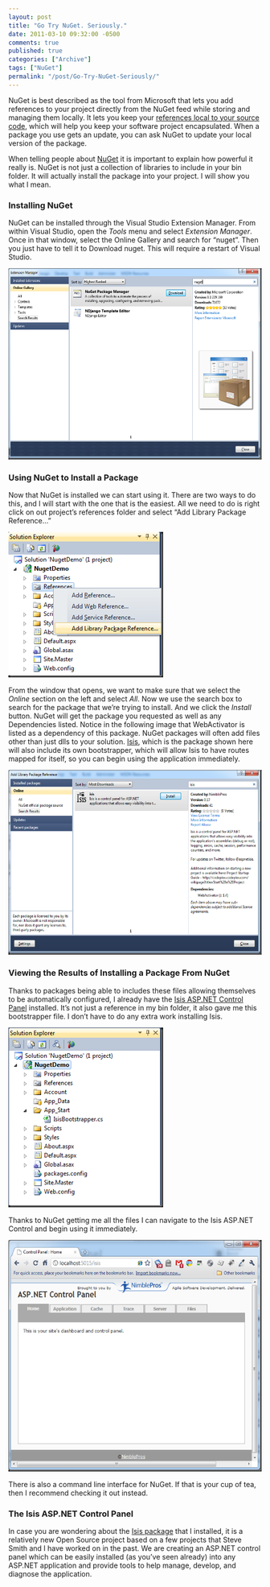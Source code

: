 ```yaml
---
layout: post
title: "Go Try NuGet. Seriously."
date: 2011-03-10 09:32:00 -0500
comments: true
published: true
categories: ["Archive"]
tags: ["NuGet"]
permalink: "/post/Go-Try-NuGet-Seriously/"
---
```

<!-- more -->



<p>NuGet is best described as the tool from Microsoft that lets you add references to your project directly from the NuGet feed while storing and managing them locally. It lets you keep your <a href="/post/Organizing-Software-Projects.aspx" target="_blank">references local to your source code</a>, which will help you keep your software project encapsulated. When a package you use gets an update, you can ask NuGet to update your local version of the package.</p>
<p>When telling people about <a href="http://nuget.org/">NuGet</a>&nbsp;it is important to explain how powerful it really is. NuGet is not just a collection of libraries to include in your bin folder. It will actually install the package into your project. I will show you what I mean.</p>
<h3>Installing NuGet</h3>
<p>NuGet can be installed through the Visual Studio Extension Manager. From within Visual Studio, open the <em>Tools</em> menu and select <em>Extension Manager</em>. Once in that window, select the Online Gallery and search for “nuget”. Then you just have to tell it to Download nuget. This will require a restart of Visual Studio.</p>
<p><a href="/images/files/NugetExtensioinManager.png"><img style="background-image: none; border-right-width: 0px; padding-left: 0px; padding-right: 0px; display: inline; border-top-width: 0px; border-bottom-width: 0px; border-left-width: 0px; padding-top: 0px" title="NugetExtensioinManager" src="/images/files/NugetExtensioinManager_thumb.png" border="0" alt="NugetExtensioinManager" width="550" height="380"></a></p>
<h3>Using NuGet to Install a Package</h3>
<p>Now that NuGet is installed we can start using it. There are two ways to do this, and I will start with the one that is the easiest. All we need to do is right click on out project’s references folder and select “Add Library Package Reference…”</p>
<p><a href="/images/files/NugetAddReferenceContextMenu.png"><img style="background-image: none; border-bottom: 0px; border-left: 0px; padding-left: 0px; padding-right: 0px; display: inline; border-top: 0px; border-right: 0px; padding-top: 0px" title="NugetAddReferenceContextMenu" src="/images/files/NugetAddReferenceContextMenu_thumb.png" border="0" alt="NugetAddReferenceContextMenu" width="308" height="289"></a></p>
<p>From the window that opens, we want to make sure that we select the <em>Online</em> section on the left and select <em>All</em>. Now we use the search box to search for the package that we’re trying to install. And we click the <em>Install</em> button. NuGet will get the package you requested as well as any Dependencies listed. Notice in the following image that WebActivator is listed as a dependency of this package. NuGet packages will often add files other than just dlls to your solution. <a href="http://isis.codeplex.com/" target="_blank">Isis</a>, which is the package shown here will also include its own bootstrapper, which will allow Isis to have routes mapped for itself, so you can begin using the application immediately.</p>
<p><a href="/images/files/NugetInstallIsis.png"><img style="background-image: none; border-bottom: 0px; border-left: 0px; padding-left: 0px; padding-right: 0px; display: inline; border-top: 0px; border-right: 0px; padding-top: 0px" title="NugetInstallIsis" src="/images/files/NugetInstallIsis_thumb.png" border="0" alt="NugetInstallIsis" width="550" height="367"></a></p>
<h3>Viewing the Results of Installing a Package From NuGet</h3>
<p>Thanks to packages being able to includes these files allowing themselves to be automatically configured, I already have the <a href="http://isis.codeplex.com/" target="_blank">Isis ASP.NET Control Panel</a> installed. It’s not just a reference in my bin folder, it also gave me this bootstrapper file. I don’t have to do any extra work installing Isis.</p>
<p><a href="/images/files/SolutionAfterIsisInstall.png"><img style="background-image: none; border-bottom: 0px; border-left: 0px; padding-left: 0px; padding-right: 0px; display: inline; border-top: 0px; border-right: 0px; padding-top: 0px" title="SolutionAfterIsisInstall" src="/images/files/SolutionAfterIsisInstall_thumb.png" border="0" alt="SolutionAfterIsisInstall" width="308" height="357"></a></p>
<p>Thanks to NuGet getting me all the files I can navigate to the Isis ASP.NET Control and begin using it immediately.</p>
<p><a href="/images/files/IsisControlPanel.png"><img style="background-image: none; border-bottom: 0px; border-left: 0px; padding-left: 0px; padding-right: 0px; display: inline; border-top: 0px; border-right: 0px; padding-top: 0px" title="IsisControlPanel" src="/images/files/IsisControlPanel_thumb.png" border="0" alt="IsisControlPanel" width="550" height="460"></a></p>
<p>There is also a command line interface for NuGet. If that is your cup of tea, then I recommend checking it out instead.</p>
<h3>The Isis ASP.NET Control Panel</h3>
<p>In case you are wondering about the <a href="http://nuget.org/List/Packages/isis" target="_blank">Isis package</a> that I installed, it is a relatively new Open Source project based on a few projects that Steve Smith and I have worked on in the past. We are creating an ASP.NET control panel which can be easily installed (as you’ve seen already) into any ASP.NET application and provide tools to help manage, develop, and diagnose the application.</p>
